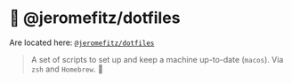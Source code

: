 # 💽️ @jeromefitz/dotfiles

Are located here: [`@jeromefitz/dotfiles`](https://github.com/JeromeFitz/dotfiles)

> A set of scripts to set up and keep a machine up-to-date (`macos`). Via `zsh` and `Homebrew`. 🍻️
